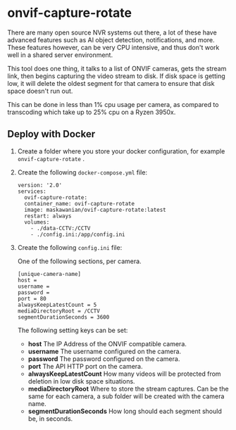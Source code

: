 # onvif-capture-rotate

There are many open source NVR systems out there, a lot of these have advanced features such as AI object detection, notifications, and more. These features however, can be very CPU intensive, and thus don't work well in a shared server environment.

This tool does one thing, it talks to a list of ONVIF cameras, gets the stream link, then begins capturing the video stream to disk. If disk space is getting low, it will delete the oldest segment for that camera to ensure that disk space doesn't run out.

This can be done in less than 1% cpu usage per camera, as compared to transcoding which take up to 25% cpu on a Ryzen 3950x.

## Deploy with Docker

1. Create a folder where you store your docker configuration, for example ```onvif-capture-rotate``` .
2. Create the following  ```docker-compose.yml``` file:
	```
	version: '2.0'
	services:
	  ovif-capture-rotate:
	  container_name: ovif-capture-rotate
	  image: maskawanian/ovif-capture-rotate:latest
	  restart: always
	  volumes:
		- ./data-CCTV:/CCTV
		- ./config.ini:/app/config.ini
	  ```
3. Create the following ```config.ini``` file:

	One of the following sections, per camera.

	```
	[unique-camera-name]
	host = 
	username = 
	password = 
	port = 80
	alwaysKeepLatestCount = 5
	mediaDirectoryRoot = /CCTV
	segmentDurationSeconds = 3600
	```
	The following setting keys can be set:
	* **host** The IP Address of the ONVIF compatible camera.
	* **username** The username configured on the camera.
	* **password** The password configured on the camera.
	* **port** The API HTTP port on the camera.
	* **alwaysKeepLatestCount** How many videos will be protected from deletion in low disk space situations.
	* **mediaDirectoryRoot** Where to store the stream captures. Can be the same for each camera, a sub folder will be created with the camera name.
	* **segmentDurationSeconds** How long should each segment should be, in seconds.
	